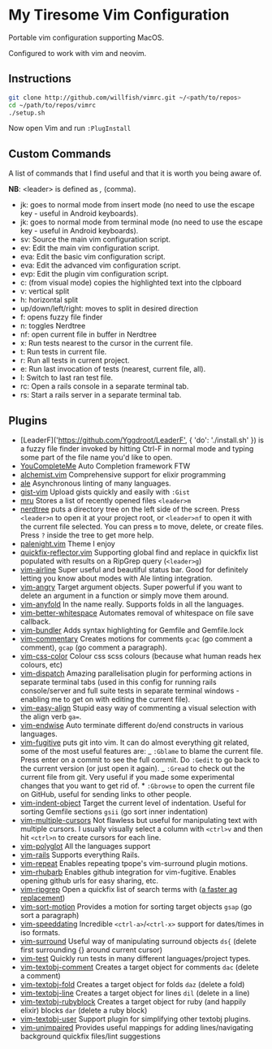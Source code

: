 # My Tiresome Vim Configuration

Portable vim configuration supporting MacOS.

Configured to work with vim and neovim.

## Instructions

```bash
git clone http://github.com/willfish/vimrc.git ~/<path/to/repos>
cd ~/path/to/repos/vimrc
./setup.sh
```

Now open Vim and run `:PlugInstall`

## Custom Commands

A list of commands that I find useful and that it is worth you being aware of.

**NB**: &lt;leader> is defined as _,_ (comma).

-   jk: goes to normal mode from insert mode (no need to use the escape key - useful in Android keyboards).
-   jk: goes to normal mode from terminal mode (no need to use the escape key - useful in Android keyboards).
-   <leader>sv: Source the main vim configuration script.
-   <leader>ev: Edit the main vim configuration script.
-   <leader>eva: Edit the basic vim configuration script.
-   <leader>eva: Edit the advanced vim configuration script.
-   <leader>evp: Edit the plugin vim configuration script.
-   <ctrl>c: (from visual mode) copies the highlighted text into the clpboard
-   <leader>v: vertical split
-   <leader>h: horizontal split
-   <alt>up/down/left/right: moves to split in desired direction
-   <ctrl>f: opens fuzzy file finder
-   <leader>n: toggles Nerdtree
-   <leader>nf: open current file in buffer in Nerdtree
-   <leader>x: Run tests nearest to the cursor in the current file.
-   <leader>t: Run tests in current file.
-   <leader>r: Run all tests in current project.
-   <leader>e: Run last invocation of tests (nearest, current file, all).
-   <leader>l: Switch to last ran test file.
-   <leader>rc: Open a rails console in a separate terminal tab.
-   <leader>rs: Start a rails server in a separate terminal tab.

## Plugins

-   [LeaderF]\('<https://github.com/Yggdroot/LeaderF'>, { 'do': './install.sh' }) is a fuzzy file finder invoked by hitting Ctrl-F in normal mode and typing some part of the file name you'd like to open.
-   [YouCompleteMe]('https://github.com/Valloric/YouCompleteMe') Auto Completion framework FTW
-   [alchemist.vim]('https://github.com/slashmili/alchemist.vim') Comprehensive support for elixir programming
-   [ale]('https://github.com/w0rp/ale') Asynchronous linting of many languages.
-   [gist-vim]('https://github.com/mattn/gist-vim') Upload gists quickly and easily with `:Gist`
-   [mru]('https://github.com/yegappan/mru') Stores a list of recently opened files `<leader>m`
-   [nerdtree]('https://github.com/scrooloose/nerdtree') puts a directory tree on the left side of the screen. Press `<leader>n` to open it at your project root, or `<leader>nf` to open it with the current file selected. You can press `m` to move, delete, or create files. Press `?` inside the tree to get more help.
-   [palenight.vim]('https://github.com/drewtempelmeyer/palenight.vim') Theme I enjoy
-   [quickfix-reflector.vim]('https://github.com/stefandtw/quickfix-reflector.vim') Supporting global find and replace in quickfix list populated with results on a RipGrep query (`<leader>g`)
-   [vim-airline]('https://github.com/vim-airline/vim-airline') Super useful and beautiful status bar. Good for definitely letting you know about modes with Ale linting integration.
-   [vim-angry]('https://github.com/b4winckler/vim-angry') Target argument objects. Super powerful if you want to delete an argument in a function or simply move them around.
-   [vim-anyfold]('https://github.com/pseewald/vim-anyfold') In the name really. Supports folds in all the languages.
-   [vim-better-whitespace]('https://github.com/ntpeters/vim-better-whitespace') Automates removal of whitespace on file save callback.
-   [vim-bundler]('https://github.com/tpope/vim-bundler') Adds syntax highlighting for Gemfile and Gemfile.lock
-   [vim-commentary]('https://github.com/tpope/vim-commentary') Creates motions for comments `gcac` (go comment a comment), `gcap` (go comment a paragraph).
-   [vim-css-color]('https://github.com/ap/vim-css-color') Colour css scss colours (because what human reads hex colours, etc)
-   [vim-dispatch]('https://github.com/tpope/vim-dispatch') Amazing parallelisation plugin for performing actions in separate terminal tabs (used in this config for running rails console/server and full suite tests in separate terminal windows - enabling me to get on with editing the current file).
-   [vim-easy-align]('https://github.com/junegunn/vim-easy-align') Stupid easy way of commenting a visual selection with the align verb `ga=`.
-   [vim-endwise]('https://github.com/tpope/vim-endwise') Auto terminate different do/end constructs in various languages.
-   [vim-fugitive]('https://github.com/tpope/vim-fugitive') puts git into vim. It can do almost
    everything git related, some of the most useful features are:
        _ `:Gblame` to blame the current file. Press enter on a commit to see the full commit.
          Do `:Gedit` to go back to the current version (or just open it again).
        _ `:Gread` to check out the current file from git. Very useful if you made some experimental
          changes that you want to get rid of.
        \* `:Gbrowse` to open the current file on GitHub, useful for sending links to other people.
-   [vim-indent-object]('https://github.com/michaeljsmith/vim-indent-object') Target the current level of indentation. Useful for sorting Gemfile sections `gsii` (go sort inner indentation)
-   [vim-multiple-cursors]('https://github.com/terryma/vim-multiple-cursors') Not flawless but useful for manipulating text with multiple cursors. I usually visually select a column with `<ctrl>v` and then hit `<ctrl>n` to create cursors for each line.
-   [vim-polyglot]('https://github.com/sheerun/vim-polyglot') All the languages support
-   [vim-rails]('https://github.com/tpope/vim-rails') Supports everything Rails.
-   [vim-repeat]('https://github.com/tpope/vim-repeat') Enables repeating tpope's vim-surround plugin motions.
-   [vim-rhubarb]('https://github.com/tpope/vim-rhubarb') Enables github integration for vim-fugitive. Enables opening github urls for easy sharing, etc.
-   [vim-ripgrep]('https://github.com/jremmen/vim-ripgrep') Open a quickfix list of search terms with ([a faster ag replacement](https://github.com/ggreer/the_silver_searcher))
-   [vim-sort-motion]('https://github.com/christoomey/vim-sort-motion') Provides a motion for sorting target objects `gsap` (go sort a paragraph)
-   [vim-speeddating]('https://github.com/tpope/vim-speeddating') Incredible `<ctrl-a>`/`<ctrl-x>` support for dates/times in iso formats.
-   [vim-surround]('https://github.com/tpope/vim-surround') Useful way of manipulating surround objects `ds{` (delete first surrounding {} around current cursor)
-   [vim-test]('https://github.com/janko-m/vim-test') Quickly run tests in many different languages/project types.
-   [vim-textobj-comment]('https://github.com/glts/vim-textobj-comment') Creates a target object for comments `dac` (delete a comment)
-   [vim-textobj-fold]('https://github.com/kana/vim-textobj-fold') Creates a target object for folds `daz` (delete a fold)
-   [vim-textobj-line]('https://github.com/kana/vim-textobj-line') Creates a target object for lines `dil` (delete in a line)
-   [vim-textobj-rubyblock]('https://github.com/nelstrom/vim-textobj-rubyblock') Creates a target object for ruby (and happily elixir) blocks `dar` (delete a ruby block)
-   [vim-textobj-user]('https://github.com/kana/vim-textobj-user') Support plugin for simplifying other textobj plugins.
-   [vim-unimpaired]('https://github.com/tpope/vim-unimpaired') Provides useful mappings for adding lines/navigating background quickfix files/lint suggestions

